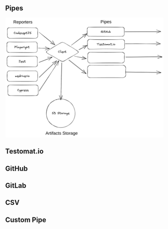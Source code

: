 ## Pipes

![](./images/reporter-pipes.png)



## Testomat.io

## GitHub

## GitLab

## CSV

## Custom Pipe
